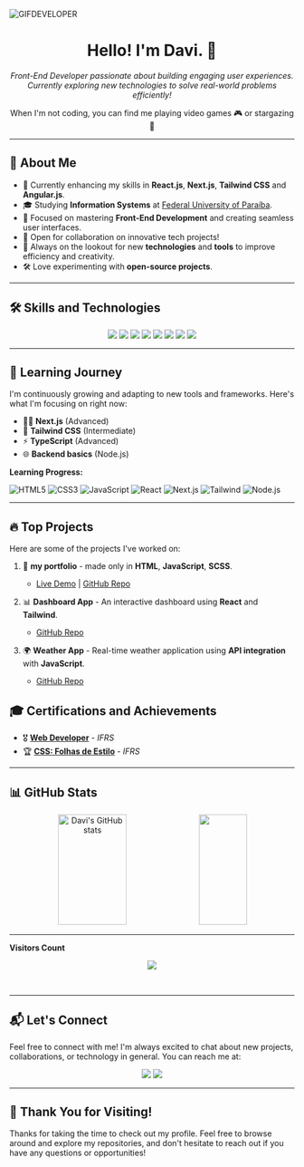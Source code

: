 ![GIFDEVELOPER](https://github.com/user-attachments/assets/bc078890-dbda-4a77-8a35-8f6c127987a7)


<h1 align="center">Hello! I'm Davi. 👋</h1> 

<p align="center"> 
  <em>Front-End Developer passionate about building engaging user experiences.</em><br />
  <em>Currently exploring new technologies to solve real-world problems efficiently!</em> 
</p> 

<p align="center"> 
  When I'm not coding, you can find me playing video games 🎮 or stargazing 🔭
</p>

---

## 🚀 **About Me**

- 🔨 Currently enhancing my skills in **React.js**, **Next.js**, **Tailwind CSS** and **Angular.js**.
- 🎓 Studying **Information Systems** at [Federal University of Paraíba](https://www.ufpb.br/).
- 🌱 Focused on mastering **Front-End Development** and creating seamless user interfaces.
- 💼 Open for collaboration on innovative tech projects!
- 🎯 Always on the lookout for new **technologies** and **tools** to improve efficiency and creativity.
- 🛠️ Love experimenting with **open-source projects**.

---

## 🛠️ **Skills and Technologies**

<p align="center">
  <img src="https://img.shields.io/badge/HTML5-E34F26?style=for-the-badge&logo=html5&logoColor=white" />
  <img src="https://img.shields.io/badge/CSS3-1572B6?style=for-the-badge&logo=css3&logoColor=white" />
  <img src="https://img.shields.io/badge/JavaScript-F7DF1E?style=for-the-badge&logo=javascript&logoColor=black" />
  <img src="https://img.shields.io/badge/TypeScript-007ACC?style=for-the-badge&logo=typescript&logoColor=white" />
  <img src="https://img.shields.io/badge/React-61DAFB?style=for-the-badge&logo=react&logoColor=black" />
  <img src="https://img.shields.io/badge/Next.js-000000?style=for-the-badge&logo=nextdotjs&logoColor=white" />
  <img src="https://img.shields.io/badge/Tailwind_CSS-38B2AC?style=for-the-badge&logo=tailwind-css&logoColor=white" />
  <img src="https://img.shields.io/badge/Git-F05032?style=for-the-badge&logo=git&logoColor=white" />
</p>

---

## 🌱 **Learning Journey**

I'm continuously growing and adapting to new tools and frameworks. Here's what I'm focusing on right now:

- 🧑‍💻 **Next.js** (Advanced)
- 🎨 **Tailwind CSS** (Intermediate)
- ⚡ **TypeScript** (Advanced)
- 🌐 **Backend basics** (Node.js)

**Learning Progress:**

![HTML5](https://img.shields.io/badge/HTML5-90%25-blue?style=for-the-badge)
![CSS3](https://img.shields.io/badge/CSS3-80%25-blue?style=for-the-badge)
![JavaScript](https://img.shields.io/badge/JavaScript-75%25-blue?style=for-the-badge)
![React](https://img.shields.io/badge/React-70%25-blue?style=for-the-badge)
![Next.js](https://img.shields.io/badge/Next.js-60%25-blue?style=for-the-badge)
![Tailwind](https://img.shields.io/badge/Tailwind-50%25-blue?style=for-the-badge)
![Node.js](https://img.shields.io/badge/Node.js-30%25-blue?style=for-the-badge)

---

## 🔥 **Top Projects**

Here are some of the projects I've worked on:

1. 🛒 **my portfolio** - made only in **HTML**, **JavaScript**, **SCSS**.
   - [Live Demo](https://davicode-portfolio.netlify.app/) | [GitHub Repo](https://github.com/DaviSsilvaa/Portfolio-DaviSilva)

2. 📊 **Dashboard App** - An interactive dashboard using **React** and **Tailwind**.
   - [GitHub Repo](https://github.com/DaviSsilvaa/dashboard-app)

3. 🌍 **Weather App** - Real-time weather application using **API integration** with **JavaScript**.
   - [GitHub Repo](https://github.com/DaviSsilvaa/weather-app)

## 🎓 **Certifications and Achievements**

- 🎖️ **[Web Developer](https://moodle.ifrs.edu.br/course/view.php?id=7577)** - *IFRS*
- 🏆 **[CSS: Folhas de Estilo](https://moodle.ifrs.edu.br/course/view.php?id=7485)** - *IFRS*

---

## 📊 **GitHub Stats**
<div align="center">
  <img width="49%" height="195px" src="https://github-readme-stats.vercel.app/api?username=DaviSsilvaa&show_icons=true&count_private=true&hide_border=true&title_color=5D3FD3&icon_color=5D3FD3&text_color=c9d1d9&bg_color=0d1117" alt="Davi's GitHub stats" /> 
  <img width="41%" height="195px" src="https://github-readme-stats.vercel.app/api/top-langs/?username=DaviSsilvaa&layout=compact&hide_border=true&title_color=5D3FD3&text_color=5D3FD3&bg_color=0d1117" />
</div>

---

<p align="centre"><b>Visitors Count</b></p> 

<p align="center"><img align="center" src="https://visit-counter.vercel.app/counter.png?page=https%3A%2F%2Fgithub.com%2FDaviSsilvaa101&s=50&c=ffffff&bg=00000000&no=7&ff=digi&tb=Visits%3A++&ta=" /></p>
<br>

---

## 📬 **Let's Connect**

Feel free to connect with me! I'm always excited to chat about new projects, collaborations, or technology in general. You can reach me at:

<p align="center">
  <a href="mailto:gssj9264@gmail.com"><img src="https://img.shields.io/badge/Gmail-D14836?style=for-the-badge&logo=gmail&logoColor=white"/></a>
  <a href="https://www.linkedin.com/in/davisilvaas/"><img src="https://img.shields.io/badge/LinkedIn-0077B5?style=for-the-badge&logo=linkedin&logoColor=white" /></a>
</p>

---

## 🎉 **Thank You for Visiting!**

Thanks for taking the time to check out my profile. Feel free to browse around and explore my repositories, and don't hesitate to reach out if you have any questions or opportunities!
